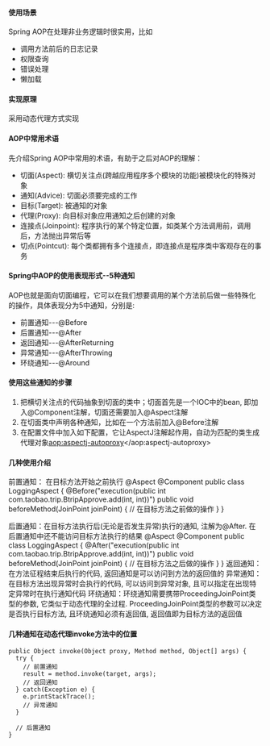 #### 使用场景

Spring AOP在处理非业务逻辑时很实用，比如

* 调用方法前后的日志记录
* 权限查询
* 错误处理
* 懒加载

#### 实现原理
采用动态代理方式实现

#### AOP中常用术语
先介绍Spring AOP中常用的术语，有助于之后对AOP的理解：
* 切面(Aspect): 横切关注点(跨越应用程序多个模块的功能)被模块化的特殊对象
* 通知(Advice): 切面必须要完成的工作
* 目标(Target): 被通知的对象
* 代理(Proxy): 向目标对象应用通知之后创建的对象
* 连接点(Joinpoint): 程序执行的某个特定位置，如类某个方法调用前，调用后，方法抛出异常后等
* 切点(Pointcut): 每个类都拥有多个连接点，即连接点是程序类中客观存在的事务

#### Spring中AOP的使用表现形式--5种通知
AOP也就是面向切面编程，它可以在我们想要调用的某个方法前后做一些特殊化的操作，具体表现分为5中通知，分别是:
* 前置通知---@Before
* 后置通知---@After
* 返回通知---@AfterReturning
* 异常通知---@AfterThrowing
* 环绕通知---@Around

#### 使用这些通知的步骤
1. 把横切关注点的代码抽象到切面的类中；切面首先是一个IOC中的bean, 即加入@Component注解，切面还需要加入@Aspect注解
2. 在切面类中声明各种通知，比如在一个方法前加入@Before注解
3. 在配置文件中加入如下配置，它让AspectJ注解起作用，自动为匹配的类生成代理对象<aop:aspectj-autoproxy></aop:aspectj-autoproxy>

#### 几种使用介绍
前置通知： 在目标方法开始之前执行
    @Aspect
    @Component
    public class LoggingAspect {
      @Before("execution(public int com.taobao.trip.BtripApprove.add(int, int))")
      public void beforeMethod(JoinPoint joinPoint) {
          // 在目标方法之前做的操作
      }
    }

后置通知：在目标方法执行后(无论是否发生异常)执行的通知, 注解为@After. 在后置通知中还不能访问目标方法执行的结果
    @Aspect
    @Component
    public class LoggingAspect {
      @After("execution(public int com.taobao.trip.BtripApprove.add(int, int))")
      public void beforeMethod(JoinPoint joinPoint) {
          // 在目标方法之后做的操作
      }
    }
返回通知：在方法征程结束后执行的代码, 返回通知是可以访问到方法的返回值的
异常通知：在目标方法出现异常时会执行的代码, 可以访问到异常对象, 且可以指定在出现特定异常时在执行通知代码
环绕通知：环绕通知需要携带ProceedingJoinPoint类型的参数, 它类似于动态代理的全过程. ProceedingJoinPoint类型的参数可以决定是否执行目标方法, 且环绕通知必须有返回值, 返回值即为目标方法的返回值

#### 几种通知在动态代理invoke方法中的位置
    public Object invoke(Object proxy, Method method, Object[] args) {
      try {
        // 前置通知
        result = method.invoke(target, args);
        // 返回通知
      } catch(Exception e) {
        e.printStackTrace();
        // 异常通知
      }
      
      // 后置通知
    }
